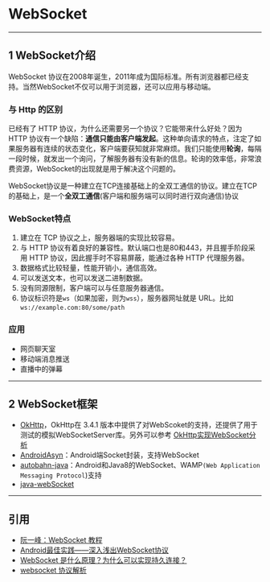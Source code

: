 # WebSocket

---
## 1 WebSocket介绍

WebSocket 协议在2008年诞生，2011年成为国际标准。所有浏览器都已经支持。当然WebSocket不仅可以用于浏览器，还可以应用与移动端。

### 与 Http 的区别

已经有了 HTTP 协议，为什么还需要另一个协议？它能带来什么好处？因为 HTTP 协议有一个缺陷：**通信只能由客户端发起**。这种单向请求的特点，注定了如果服务器有连续的状态变化，客户端要获知就非常麻烦。我们只能使用**轮询**，每隔一段时候，就发出一个询问，了解服务器有没有新的信息。轮询的效率低，非常浪费资源，WebSocket的出现就是用于解决这个问题的。

WebSocket协议是一种建立在TCP连接基础上的全双工通信的协议。建立在TCP的基础上，是一个**全双工通信**(客户端和服务端可以同时进行双向通信)协议

### WebSocket特点

1. 建立在 TCP 协议之上，服务器端的实现比较容易。
2. 与 HTTP 协议有着良好的兼容性。默认端口也是80和443，并且握手阶段采用 HTTP 协议，因此握手时不容易屏蔽，能通过各种 HTTP 代理服务器。
3. 数据格式比较轻量，性能开销小，通信高效。
4. 可以发送文本，也可以发送二进制数据。
5. 没有同源限制，客户端可以与任意服务器通信。
6. 协议标识符是`ws`（如果加密，则为`wss`），服务器网址就是 URL。比如`ws://example.com:80/some/path`

### 应用

- 网页聊天室
- 移动端消息推送
- 直播中的弹幕

---
## 2 WebSocket框架

- [OkHttp](http://square.github.io/okhttp/)，OkHttp在 3.4.1 版本中提供了对WebScoket的支持，还提供了用于测试的模拟WebSocketServer库。另外可以参考 [OkHttp实现WebSocket分析](http://www.jianshu.com/p/13ceb541ade9)
- [AndroidAsyn](https://github.com/koush/AndroidAsync)：Android端Socket封装，支持WebSocket
- [autobahn-java](https://github.com/crossbario/autobahn-java)：Android和Java8的WebSocket、WAMP`(Web Application Messaging Protocol`)支持
- [java-webSocket](https://github.com/TooTallNate/Java-WebSocket)

---
## 引用

- [阮一峰：WebSocket 教程](http://www.ruanyifeng.com/blog/2017/05/websocket.html)
- [Android最佳实践——深入浅出WebSocket协议](http://blog.csdn.net/sbsujjbcy/article/details/52839540)
- [WebSocket 是什么原理？为什么可以实现持久连接？](https://www.zhihu.com/question/20215561)
- [websocket 协议解析](http://imweb.io/topic/59f93bdfb72024f03c7f49d9)